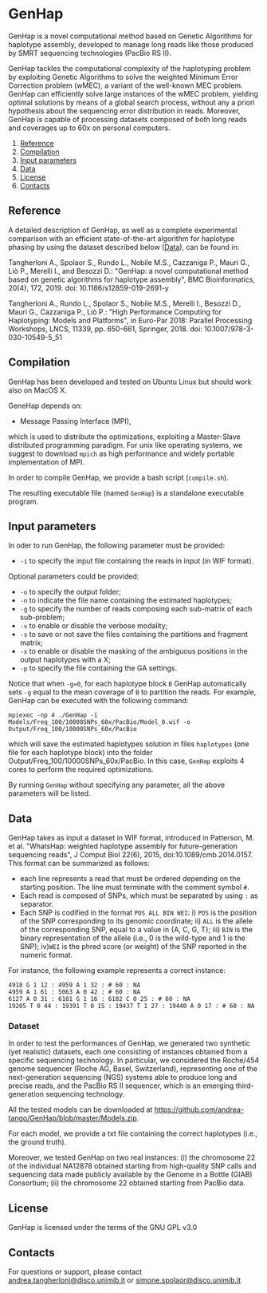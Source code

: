 # GenHap

GenHap is a novel computational method based on Genetic Algorithms for haplotype assembly, developed to manage long reads like those produced by SMRT sequencing technologies (PacBio RS II).

GenHap tackles the computational complexity of the haplotyping problem by exploiting Genetic Algorithms to solve the weighted Minimum Error Correction problem (wMEC), a variant of the well-known MEC problem.
GenHap can efficiently solve large instances of the wMEC problem, yielding optimal solutions by means of a global search process, without any a priori hypothesis about the sequencing error distribution in reads. Moreover, GenHap is capable of processing datasets composed of both long reads and coverages up to 60x on personal computers.

  1. [Reference](#ref) 
  2. [Compilation](#comp) 
  3. [Input parameters](#inp)
  4. [Data](#data)
  5. [License](#lic)
  6. [Contacts](#cont)


## <a name="ref"></a>Reference ##

A detailed description of GenHap, as well as a complete experimental comparison with an efficient state-of-the-art algorithm for haplotype phasing by using the dataset described below ([Data](#data)), can be found in:

Tangherloni A., Spolaor S., Rundo L., Nobile M.S., Cazzaniga P., Mauri G., Liò P., Merelli I., and Besozzi D.: "GenHap: a novel computational method based on genetic algorithms for haplotype assembly", BMC Bioinformatics, 20(4), 172, 2019. doi: 10.1186/s12859-019-2691-y

Tangherloni A., Rundo L., Spolaor S., Nobile M.S., Merelli I., Besozzi D., Mauri G., Cazzaniga P., Liò P.: "High Performance Computing for Haplotyping: Models and Platforms", in Euro-Par 2018: Parallel Processing Workshops, LNCS, 11339, pp. 650-661, Springer, 2018. doi: 10.1007/978-3-030-10549-5_51

## <a name="comp"></a>Compilation ##

GenHap has been developed and tested on Ubuntu Linux but should work also on MacOS X.

GeneHap depends on:
- Message Passing Interface (MPI),

which is used to distribute the optimizations, exploiting a Master-Slave distributed programming paradigm.
For unix like operating systems, we suggest to download `mpich` as high performance and widely portable implementation of MPI.

In order to compile GenHap, we provide a bash script (`compile.sh`).

The resulting executable file (named `GenHap`) is a standalone executable program.

## <a name="inp"></a>Input parameters ##

In oder to run GenHap, the following parameter must be provided:

- `-i` to specify the input file containing the reads in input (in WIF format).
  
Optional parameters could be provided:

- `-o` to specify the output folder;
- `-n` to indicate the file name containing the estimated haplotypes;
- `-g` to specify the number of reads composing each sub-matrix of each sub-problem;
- `-v` to enable or disable the verbose modality;
- `-s` to save or not save the files containing the partitions and fragment matrix;
- `-x` to enable or disable the masking of the ambiguous positions in the output haplotypes with a X;
- `-p` to specify the file containing the GA settings.

Notice that when `-g=0`, for each haplotype block `B` GenHap automatically sets `-g` equal to the mean coverage of `B` to partition the reads.
For example, GenHap can be executed with the following command:

    mpiexec -np 4 ./GenHap -i Models/Freq_100/10000SNPs_60x/PacBio/Model_0.wif -o Output/Freq_100/10000SNPs_60x/PacBio

which will save the estimated haplotypes solution in files `haplotypes` (one file for each haplotype block) into the folder Output/Freq_100/10000SNPs_60x/PacBio.
In this case, `GenHap` exploits 4 cores to perform the required optimizations.

By running `GenHap` without specifying any parameter, all the above parameters will be listed.

## <a name="data"></a>Data ##

GenHap takes as input a dataset in WIF format, introduced in Patterson, M. et al. "WhatsHap: weighted haplotype assembly for future-generation sequencing reads", J Comput Biol 22(6), 2015, doi:10.1089/cmb.2014.0157.
This format can be summarized as follows:
- each line represents a read that must be ordered depending on the starting position. The line must terminate with the comment symbol `#`.
- Each read is composed of SNPs, which must be separated by using `:` as separator.
- Each SNP is codified in the format `POS ALL BIN WEI`: i) `POS` is the position of the SNP corresponding to its genomic coordinate; ii) `ALL` is the allele of the corresponding SNP, equal to a value in {A, C, G, T}; iii) `BIN` is the binary representation of the allele (i.e., 0 is the wild-type and 1 is the SNP); iv)`WEI` is the phred score (or weight) of the SNP reported in the numeric format.

For instance, the following example represents a correct instance:

    4918 G 1 12 : 4959 A 1 32 : # 60 : NA 
    4959 A 1 61 : 5063 A 0 42 : # 60 : NA 
    6127 A 0 31 : 6181 G 1 16 : 6182 C 0 25 : # 60 : NA
    19205 T 0 44 : 19391 T 0 15 : 19437 T 1 27 : 19440 A 0 17 : # 60 : NA 

### Dataset ###

In order to test the performances of GenHap, we generated two synthetic (yet realistic) datasets, each one consisting of instances obtained from a specific sequencing technology.
In particular, we considered the Roche/454 genome sequencer (Roche AG, Basel, Switzerland), representing one of the next-generation sequencing (NGS) systems able to produce long and precise reads, and the PacBio RS II sequencer, which is an emerging third-generation sequencing technology.

All the tested models can be downloaded at <https://github.com/andrea-tango/GenHap/blob/master/Models.zip>.

For each model, we provide a txt file containing the correct haplotypes (i.e., the ground truth).

Moreover, we tested GenHap on two real instances: (i) the chromosome 22 of the individual NA12878 obtained starting from high-quality SNP calls and sequencing data made publicly available by the Genome in a Bottle (GIAB) Consortium; (ii) the chromosome 22 obtained starting from PacBio data.

## <a name="lic"></a>License ##

GenHap is licensed under the terms of the GNU GPL v3.0

## <a name="cont"></a>Contacts ##

For questions or support, please contact <andrea.tangherloni@disco.unimib.it>
or <simone.spolaor@disco.unimib.it>
